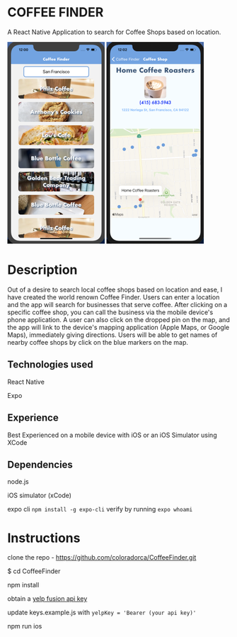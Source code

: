# COFFEE FINDER
A React Native Application to search for Coffee Shops based on location.

![Home Screen ](./CoffeeFinder/assets/HomeScreen1.png) ![Store Screen](./CoffeeFinder/assets/StoreScreen1.png)

# Description

Out of a desire to search local coffee shops based on location and ease, I have created the world renown Coffee Finder. Users can enter a location and the app will search for businesses that serve coffee. After clicking on a specific coffee shop, you can call the business via the mobile device's phone application. A user can also click on the dropped pin on the map, and the app will link to the device's mapping application (Apple Maps, or Google Maps), immediately giving directions. Users will be able to get names of nearby coffee shops by click on the blue markers on the map.

## Technologies used

React Native

Expo

## Experience

Best Experienced on a mobile device with iOS or an iOS Simulator using XCode


## Dependencies

node.js

iOS simulator (xCode)

expo cli `npm install -g expo-cli` verify by running `expo whoami`

# Instructions

clone the repo - https://github.com/coloradorca/CoffeeFinder.git

\$ cd CoffeeFinder

npm install

obtain a [yelp fusion api key](https://www.yelp.com/fusion)

update keys.example.js with `yelpKey = 'Bearer (your api key)'`

npm run ios
